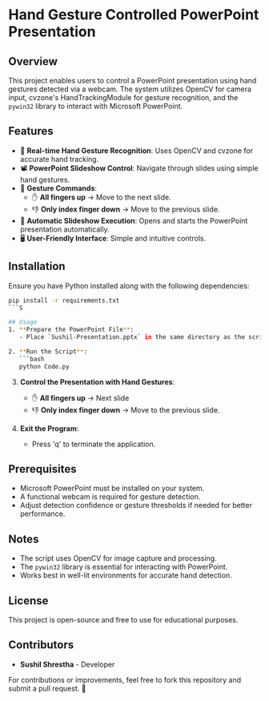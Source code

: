 # Hand Gesture Controlled PowerPoint Presentation

## Overview
This project enables users to control a PowerPoint presentation using hand gestures detected via a webcam. The system utilizes OpenCV for camera input, cvzone's HandTrackingModule for gesture recognition, and the `pywin32` library to interact with Microsoft PowerPoint.

## Features
- 🎥 **Real-time Hand Gesture Recognition**: Uses OpenCV and cvzone for accurate hand tracking.
- 📽️ **PowerPoint Slideshow Control**: Navigate through slides using simple hand gestures.
- 🤚 **Gesture Commands**:
  - ✋ **All fingers up** → Move to the next slide.
  - 👎 **Only index finger down** → Move to the previous slide.
- 🔄 **Automatic Slideshow Execution**: Opens and starts the PowerPoint presentation automatically.
- 🖥️ **User-Friendly Interface**: Simple and intuitive controls.

## Installation
Ensure you have Python installed along with the following dependencies:

```bash
pip install -r requirements.txt
```S

## Usage
1. **Prepare the PowerPoint File**:
   - Place `Sushil-Presentation.pptx` in the same directory as the script.

2. **Run the Script**:
   ```bash
   python Code.py
   ```

3. **Control the Presentation with Hand Gestures**:
   - ✋ **All fingers up** → Next slide
   - 👎 **Only index finger down** → Move to the previous slide.

4. **Exit the Program**:
   - Press 'q' to terminate the application.

## Prerequisites
- Microsoft PowerPoint must be installed on your system.
- A functional webcam is required for gesture detection.
- Adjust detection confidence or gesture thresholds if needed for better performance.

## Notes
- The script uses OpenCV for image capture and processing.
- The `pywin32` library is essential for interacting with PowerPoint.
- Works best in well-lit environments for accurate hand detection.

## License
This project is open-source and free to use for educational purposes.

## Contributors
- **Sushil Shrestha** - Developer

For contributions or improvements, feel free to fork this repository and submit a pull request. 🚀

